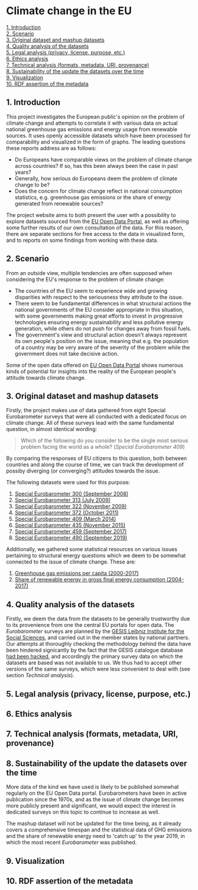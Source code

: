 # Climate change in the EU

[1. Introduction](#1.-Introduction)  
[2. Scenario](#2.-Scenario)  
[3. Original dataset and mashup datasets](#3.-Original-dataset-and-mashup-datasets)  
[4. Quality analysis of the datasets](#4.-Quality-analysis-of-the-datasets)  
[5. Legal analysis (privacy, license, purpose, etc.)](#5.-Legal-analysis-(privacy,-license,-purpose,-etc.))  
[6. Ethics analysis](#6.-Ethics-analysis)  
[7. Technical analysis (formats, metadata, URI, provenance)](#7.-Technical-analysis-(formats,-metadata,-URI,-provenance))  
[8. Sustainability of the update the datasets over the time](#8.-Sustainability-of-the-update-the-datasets-over-the-time)  
[9. Visualization](#9.-Visualization)  
[10. RDF assertion of the metadata](#10.-RDF-assertion-of-the-metadata)  


## 1. Introduction
This project investigates the European public's opinion on the problem of climate change and attempts to correlate it with various data on actual national greenhouse gas emissions and energy usage from renewable sources.
It uses openly accessible datasets which have been processed for comparability and visualized in the form of graphs.
The leading questions these reports address are as follows:

* Do Europeans have comparable views on the problem of climate change across countries? If so, has this been always been the case in past years?
* Generally, how serious do Europeans deem the problem of climate change to be?
* Does the concern for climate change reflect in national consumption statistics, e.g. greenhouse gas emissions or the share of energy generated from renewable sources?

The project website aims to both present the user with a possibility to explore datasets sourced from the [EU Open Data Portal](https://data.europa.eu/euodp/en/home), as well as offering some further results of our own consultation of the data.
For this reason, there are separate sections for free access to the data in visualized form, and to reports on some findings from working with these data.

## 2. Scenario
From an outside view, multiple tendencies are often supposed when considering the EU's response to the problem of climate change:

* The countries of the EU seem to experience wide and growing disparities with respect to the seriousness they attribute to the issue.
* There seem to be fundamental differences in what structural actions the national governments of the EU consider appropriate in this situation, with some governments making great efforts to invest in progressive technologies ensuring energy sustainability and less pollutive energy generation, while others do not push for changes away from fossil fuels.
* The government's view and structural action doesn't always represent its own people's position on the issue, meaning that e.g. the population of a country may be very aware of the severity of the problem while the government does not take decisive action.

Some of the open data offered on [EU Open Data Portal](https://data.europa.eu/euodp/en/home) shows numerous kinds of potential for insights into the reality of the European people's attitude towards climate change.

## 3. Original dataset and mashup datasets
Firstly, the project makes use of data gathered from eight Special Eurobarometer surveys that were all conducted with a dedicated focus on climate change.
All of these surveys lead with the same fundamental question, in almost identical wording:

> Which of the following do you consider to be the single most serious problem facing the world as a whole? (_Special Eurobarometer 409_)

By comparing the responses of EU citizens to this question, both between countries and along the course of time, we can track the development of possiby diverging (or converging?) attitudes towards the issue.

The following datasets were used for this purpose:

1. [Special Eurobarometer 300 (September 2008)](https://data.europa.eu/euodp/en/data/dataset/S1461_69_2_300)
2. [Special Eurobarometer 313 (July 2009)](https://data.europa.eu/euodp/en/data/dataset/S942_71_1_EBS313)
3. [Special Eurobarometer 322 (November 2009)](https://data.europa.eu/euodp/en/data/dataset/S703_72_1_EBS322)
4. [Special Eurobarometer 372 (October 2011)](https://data.europa.eu/euodp/en/data/dataset/S1007_75_4_EBS372)
5. [Special Eurobarometer 409 (March 2014)](https://data.europa.eu/euodp/en/data/dataset/S1084_80_2_409)
6. [Special Eurobarometer 435 (November 2015)](https://data.europa.eu/euodp/en/data/dataset/S2060_83_4_435_ENG)
7. [Special Eurobarometer 459 (September 2017)](https://data.europa.eu/euodp/en/data/dataset/S2140_87_1_459_ENG)
8. [Special Eurobarometer 490 (September 2019)](https://data.europa.eu/euodp/en/data/dataset/S2212_91_3_490_ENG)

Additionally, we gathered some statistical resources on various issues pertaining to structural energy questions which we deem to be somewhat connected to the issue of climate change.
These are:
1. [Greenhouse gas emissions per capita (2000-2017)](https://data.europa.eu/euodp/en/data/dataset/rc2ELCDeTGfxdpE27gyzow)
2. [Share of renewable energy in gross final energy consumption (2004-2017)](https://data.europa.eu/euodp/en/data/dataset/kLwnawdAsL0qfRS0PzvDfw)

## 4. Quality analysis of the datasets
Firstly, we deem the data from the datasets to be generally trustworthy due to its provenience from one the central EU portals for open data.
The _Eurobarometer_ surveys are planned by the [GESIS Leibniz Institute for the Social Sciences](https://www.gesis.org), and carried out in the member states by national partners.
Our attempts at thoroughly checking the methodology behind the data have been hindered signicantly by the fact that the GESIS catalogue database [had been hacked](https://www.gesis.org/en/institute/press-and-media/press-releases-details/article/zugangsdaten-des-datenbestandskatalogs-von-gesis-gehackt), and accordingly the primary survey data on which the datasets are based was not available to us.
We thus had to accept other versions of the same surveys, which were less convenient to deal with (see section _Technical analysis_).

## 5. Legal analysis (privacy, license, purpose, etc.)

## 6. Ethics analysis

## 7. Technical analysis (formats, metadata, URI, provenance)

## 8. Sustainability of the update the datasets over the time
More data of the kind we have used is likely to be published somewhat regularly on the EU Open Data portal.
Eurobarometers have been in active publication since the 1970s, and as the issue of climate change becomes more publicly present and significant, we would expect the interest in dedicated surveys on this topic to continue to increase as well.

The mashup dataset will not be updated for the time being, as it already covers a comprehensive timespan and the statistical data of GHG emissions and the share of renewable energy need to 'catch up' to the year 2019, in which the most recent _Eurobarometer_ was published.

## 9. Visualization

## 10. RDF assertion of the metadata